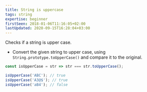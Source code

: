 ```yaml
---
title: String is uppercase
tags: string
expertise: beginner
firstSeen: 2018-01-06T11:16:05+02:00
lastUpdated: 2020-09-15T16:28:04+03:00
---
```


Checks if a string is upper case.

- Convert the given string to upper case, using `String.prototype.toUpperCase()` and compare it to the original.

```js
const isUpperCase = str => str === str.toUpperCase();
```

```js
isUpperCase('ABC'); // true
isUpperCase('A3@$'); // true
isUpperCase('aB4'); // false
```
